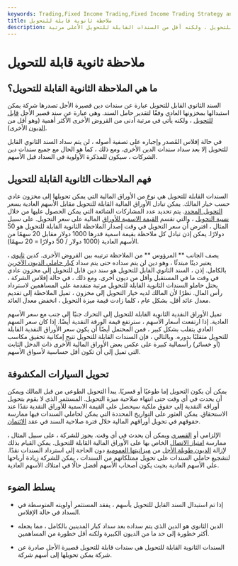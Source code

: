 ```yaml
---
keywords: Trading,Fixed Income Trading,Fixed Income Trading Strategy and Education,Strategy and Education
title: ملاحظة ثانوية قابلة للتحويل
description: المرؤوس القابل للتحويل هو سند قابل للتحويل ، ولكنه أقل من السندات القابلة للتحويل الأعلى مرتبة.
---
```


# ملاحظة ثانوية قابلة للتحويل
## ما هي الملاحظة الثانوية القابلة للتحويل؟

السند الثانوي القابل للتحويل عبارة عن سندات دين قصيرة الأجل تصدرها شركة يمكن استبدالها بمخزونها العادي وفقًا لتقدير حامل السند. وهي عبارة عن سند قصير الأجل [قابل للتحويل](/convertiblebond) ، ولكنه يأتي في مرتبة أدنى من القروض الأخرى الأكثر أهمية (وهو أقل من [الديون](/junior-debt) الأخرى).

في حالة إفلاس المُصدر وإجباره على تصفية أصوله ، لن يتم سداد السند الثانوي القابل للتحويل إلا بعد سداد سندات الدين الأخرى. ومع ذلك ، كما هو الحال مع جميع سندات دين الشركات ، سيكون للمذكرة الأولوية في السداد قبل الأسهم.

## فهم الملاحظات الثانوية القابلة للتحويل

السندات القابلة للتحويل هي نوع من الأوراق المالية التي يمكن تحويلها إلى مخزون عادي حسب خيار المالك. يمكن تبادل الأوراق المالية القابلة للتحويل مقابل الأسهم العادية بسعر [التحويل المحدد](/conversionprice). يتم تحديد عدد المشاركات الشائعة التي يمكن الحصول عليها من خلال [نسبة التحويل](/conversionratio) ، والتي تقسم [القيمة الاسمية للأوراق](/parvalue) المالية على سعر التحويل. على سبيل المثال ، افترض أن سعر التحويل في وقت إصدار الملاحظة الثانوية القابلة للتحويل هو 50 دولارًا. يمكن إذن تبادل كل ملاحظة بقيمة اسمية قدرها 1000 دولار مقابل 20 سهمًا من الأسهم العادية (1000 دولار / 50 دولارًا = 20 سهمًا).

يصف الجانب ** المرؤوس ** من الملاحظة ترتيبه بين القروض الأخرى. كدين [ثانوي](/subordinateddebt) ، يعتبر دينًا مبتدئًا ، وهو دين لن يتم سداده حتى يتم سداد [كبار حاملي الديون الآخرين](/seniordebt) بالكامل. إذن ، السند الثانوي القابل للتحويل هو سند دين قابل للتحويل إلى مخزون عادي في وقت ما في المستقبل وأقل من ديون أخرى. ومع ذلك ، في حالة إفلاس الشركة ، يحتل حاملو السندات الثانوية القابلة للتحويل مرتبة متقدمة على المساهمين لاسترداد رأس المال. نظرًا لأن المالك لديه خيار التحويل إلى مخزون ، تميل الملاحظة إلى تقديم معدل عائد أقل. بشكل عام ، كلما زادت قيمة ميزة التحويل ، انخفض معدل العائد.

تميل الأوراق النقدية الثانوية القابلة للتحويل إلى التحرك جنبًا إلى جنب مع سعر الأسهم العادية. إذا ارتفعت أسعار الأسهم ، سترتفع قيمة الورقة النقدية أيضًا. إذا كان سعر السهم العادي يتقلب بشكل كبير ، فمن المحتمل أيضًا أن يكون سعر الأوراق النقدية القابلة للتحويل متقلبًا بدوره. وبالتالي ، فإن السندات القابلة للتحويل تتيح إمكانية تحقيق مكاسب (أو خسائر) رأسمالية كبيرة على عكس بعض الأوراق المالية الأخرى ذات الدخل الثابت التي تميل إلى أن تكون أقل حساسية لأسواق الأسهم.

## تحويل السيارات المكشوفة

يمكن أن يكون التحويل إما طوعيًا أو قسريًا. يبدأ التحويل الطوعي من قبل المالك ويمكن أن يحدث في أي وقت حتى انتهاء صلاحية ميزة التحويل. المستثمر الذي لا يقوم بتحويل أوراقه النقدية إلى حقوق ملكية سيحصل على القيمة الاسمية للأوراق النقدية نقدًا عند الاستحقاق. يمكن العثور على التواريخ المحددة التي يمكن لحاملي السندات فيها ممارسة حقوقهم في تحويل أوراقهم المالية خلال فترة صلاحية السند في عقد [الائتمان](/trust_indenture).

الإلزامي أو [القسري](/forcedconversion) ويمكن أن يحدث في أي وقت. يجوز للشركة ، على سبيل المثال ، ممارسة [امتياز الاتصال](/callprovision) الخاص بها على الأوراق المالية القابلة للتحويل. يمكن القيام بذلك لإزالة [الديون طويلة الأجل](/longtermdebt) من [ميزانيتها العمومية](/balancesheet) دون الحاجة إلى استرداد السندات نقدًا. لتشجيع حاملي السندات على تحويل ممتلكاتهم من السندات ، يمكن للشركة زيادة أرباحها على الأسهم العادية بحيث يكون أصحاب الأسهم أفضل حالًا في امتلاك الأسهم العادية.

## يسلط الضوء

- إذا تم استبدال السند القابل للتحويل بأسهم ، يفقد المستثمر أولويته المتوسطة في السداد في حالة الإفلاس.

- الدين الثانوي هو الدين الذي يتم سداده بعد سداد كبار المدينين بالكامل ، مما يجعله أكثر خطورة إلى حد ما من الديون الكبيرة ولكنه أقل خطورة من المساهمين.

- السندات الثانوية القابلة للتحويل هي سندات قابلة للتحويل قصيرة الأجل صادرة عن شركة يمكن تحويلها إلى أسهم شركة.


